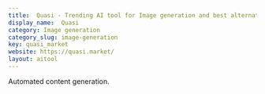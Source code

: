 ```yaml
---
title:  Quasi - Trending AI tool for Image generation and best alternatives
display_name:  Quasi
category: Image generation
category_slug: image-generation
key: quasi_market
website: https://quasi.market/
layout: aitool
---
```


Automated content generation.
